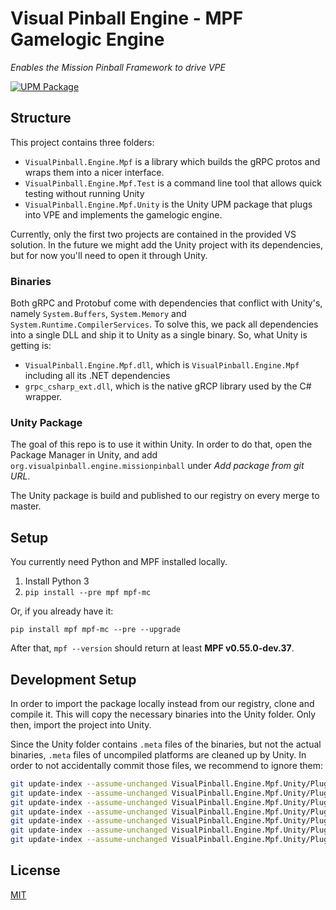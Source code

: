 # Visual Pinball Engine - MPF Gamelogic Engine
*Enables the Mission Pinball Framework to drive VPE*

[![UPM Package](https://img.shields.io/npm/v/org.visualpinball.engine.missionpinball?label=org.visualpinball.engine.missionpinball&registry_uri=https://registry.visualpinball.org&color=%2333cf57&logo=unity&style=flat)](https://registry.visualpinball.org/-/web/detail/org.visualpinball.engine.missionpinball)

## Structure

This project contains three folders:

- `VisualPinball.Engine.Mpf` is a library which builds the gRPC protos and 
  wraps them into a nicer interface.
- `VisualPinball.Engine.Mpf.Test` is a command line tool that allows quick 
  testing without running Unity
- `VisualPinball.Engine.Mpf.Unity` is the Unity UPM package that plugs into 
  VPE and implements the gamelogic engine.
  
Currently, only the first two projects are contained in the provided VS 
solution. In the future we might add the Unity project with its dependencies,
but for now you'll need to open it through Unity.

### Binaries

Both gRPC and Protobuf come with dependencies that conflict with Unity's, namely
`System.Buffers`, `System.Memory` and `System.Runtime.CompilerServices`. To
solve this, we pack all dependencies into a single DLL and ship it to Unity as
a single binary. So, what Unity is getting is:

- `VisualPinball.Engine.Mpf.dll`, which is `VisualPinball.Engine.Mpf` including
  all its .NET dependencies
- `grpc_csharp_ext.dll`, which is the native gRCP library used by the C# wrapper.

### Unity Package

The goal of this repo is to use it within Unity. In order to do that, open the
Package Manager in Unity, and add `org.visualpinball.engine.missionpinball` under 
*Add package from git URL*.

The Unity package is build and published to our registry on every merge to master.

## Setup

You currently need Python and MPF installed locally.

1. Install Python 3
2. `pip install --pre mpf mpf-mc`

Or, if you already have it:

`pip install mpf mpf-mc --pre --upgrade`

After that, `mpf --version` should return at least **MPF v0.55.0-dev.37**.

## Development Setup

In order to import the package locally instead from our registry, clone and
compile it. This will copy the necessary binaries into the Unity folder. Only
then, import the project into Unity.

Since the Unity folder contains `.meta` files of the binaries, but not the 
actual binaries, `.meta` files of uncompiled platforms are cleaned up by Unity.
In order to not accidentally commit those files, we recommend to ignore them:

```bash
git update-index --assume-unchanged VisualPinball.Engine.Mpf.Unity/Plugins/linux-x64/libgrpc_csharp_ext.so.meta
git update-index --assume-unchanged VisualPinball.Engine.Mpf.Unity/Plugins/osx-x64/VisualPinball.Engine.Mpf.dll.meta
git update-index --assume-unchanged VisualPinball.Engine.Mpf.Unity/Plugins/osx-x64/libgrpc_csharp_ext.dylib.meta
git update-index --assume-unchanged VisualPinball.Engine.Mpf.Unity/Plugins/win-x64/VisualPinball.Engine.Mpf.dll.meta
git update-index --assume-unchanged VisualPinball.Engine.Mpf.Unity/Plugins/win-x64/grpc_csharp_ext.dll.meta
git update-index --assume-unchanged VisualPinball.Engine.Mpf.Unity/Plugins/win-x86/VisualPinball.Engine.Mpf.dll.meta
git update-index --assume-unchanged VisualPinball.Engine.Mpf.Unity/Plugins/win-x86/grpc_csharp_ext.dll.meta
```

## License

[MIT](LICENSE)